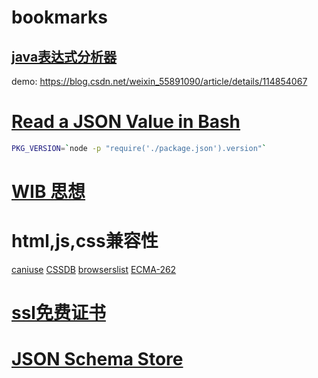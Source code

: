 # bookmarks

## [java表达式分析器](http://www.singularsys.com/jep/doc/javadoc/com/singularsys/jep/Jep.html)
demo: https://blog.csdn.net/weixin_55891090/article/details/114854067


# [Read a JSON Value in Bash](3)
```bash
PKG_VERSION=`node -p "require('./package.json').version"`
```

# [WIB 思想](https://dreamsongs.com/WorseIsBetter.html)

# html,js,css兼容性
[caniuse](https://caniuse.com/)
[CSSDB](https://cssdb.org/)
[browserslist](https://browsersl.ist/)
[ECMA-262](https://www.ecma-international.org/publications-and-standards/standards/ecma-262/)

# [ssl免费证书](https://letsencrypt.org/zh-cn/getting-started/)

# [JSON Schema Store](https://www.schemastore.org/json/)
